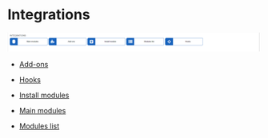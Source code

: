 Integrations
=============
![icon](icon.png)

* [ Add-ons](configuration/integrations/addons/addons.md)

* [ Hooks](configuration/integrations/hooks/hooks.md)

* [ Install modules](configuration/integrations/install_modules/install_modules.md)

* [ Main modules](configuration/integrations/main_modules/main_modules.md)

* [ Modules list](configuration/integrations/modules_list/modules_list.md)
